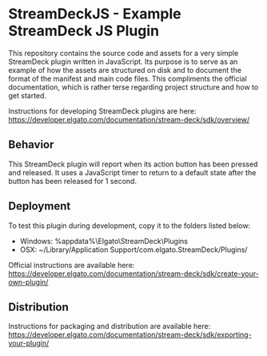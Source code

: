 # StreamDeckJS - Example StreamDeck JS Plugin

This repository contains the source code and assets for a very simple StreamDeck plugin written in JavaScript. Its purpose is to serve as an example of how the assets are structured on disk and to document the format of the manifest and main code files. This compliments the official documentation, which is rather terse regarding project structure and how to get started.

Instructions for developing StreamDeck plugins are here: https://developer.elgato.com/documentation/stream-deck/sdk/overview/

## Behavior

This StreamDeck plugin will report when its action button has been pressed and released. It uses a JavaScript timer to return to a default state after the button has been released for 1 second.

## Deployment

To test this plugin during development, copy it to the folders listed below:

* Windows: %appdata%\Elgato\StreamDeck\Plugins
* OSX: ~/Library/Application Support/com.elgato.StreamDeck/Plugins/

Official instructions are available here: https://developer.elgato.com/documentation/stream-deck/sdk/create-your-own-plugin/

## Distribution

Instructions for packaging and distribution are available here: https://developer.elgato.com/documentation/stream-deck/sdk/exporting-your-plugin/